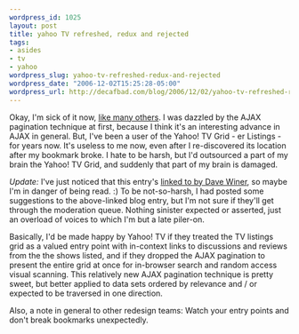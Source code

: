 ```yaml
--- 
wordpress_id: 1025
layout: post
title: yahoo TV refreshed, redux and rejected
tags: 
- asides
- tv
- yahoo
wordpress_slug: yahoo-tv-refreshed-redux-and-rejected
wordpress_date: "2006-12-02T15:25:28-05:00"
wordpress_url: http://decafbad.com/blog/2006/12/02/yahoo-tv-refreshed-redux-and-rejected
---
```

Okay, I'm sick of it now, [like many others][tv].  I was dazzled by the AJAX pagination technique at first, because I think it's an interesting advance in AJAX in general.  But, I've been a user of the Yahoo! TV Grid - er Listings - for years now.  It's useless to me now, even after I re-discovered its location after my bookmark broke.  I hate to be harsh, but I'd outsourced a part of my brain the Yahoo! TV Grid, and suddenly that part of my brain is damaged.

*Update:* I've just noticed that this entry's [linked to by Dave Winer](http://www.scripting.com/2006/12/03.html#ifItAintBrokeDontFixIt), so maybe I'm in danger of being read.  :)  To be not-so-harsh, I had posted some suggestions to the above-linked blog entry, but I'm not sure if they'll get through the moderation queue.  Nothing sinister expected or asserted, just an overload of voices to which I'm but a late piler-on.

Basically, I'd be made happy by Yahoo! TV if they treated the TV listings grid as a valued entry point with in-context links to discussions and reviews from the the shows listed, and if they dropped the AJAX pagination to present the entire grid at once for in-browser search and random access visual scanning.  This relatively new AJAX pagination technique is pretty sweet, but better applied to data sets ordered by relevance and / or expected to be traversed in one direction.

Also, a note in general to other redesign teams:  Watch your entry points and don't break bookmarks unexpectedly.

[tv]: http://yodel.yahoo.com/2006/11/28/anything-good-on-tonight/
